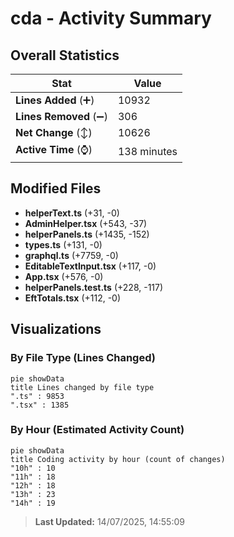 # cda - Activity Summary 

## Overall Statistics

| Stat                   | Value                                                             |
| ---------------------- | ----------------------------------------------------------------- |
| **Lines Added** (➕)   | 10932                                          |
| **Lines Removed** (➖) | 306                                        |
| **Net Change** (↕)    | 10626                |
| **Active Time** (⌚)   | 138 minutes |


## Modified Files
- **helperText.ts** (+31, -0)
- **AdminHelper.tsx** (+543, -37)
- **helperPanels.ts** (+1435, -152)
- **types.ts** (+131, -0)
- **graphql.ts** (+7759, -0)
- **EditableTextInput.tsx** (+117, -0)
- **App.tsx** (+576, -0)
- **helperPanels.test.ts** (+228, -117)
- **EftTotals.tsx** (+112, -0)

## Visualizations

### By File Type (Lines Changed)

```mermaid
pie showData
title Lines changed by file type
".ts" : 9853
".tsx" : 1385
```

### By Hour (Estimated Activity Count)

```mermaid
pie showData
title Coding activity by hour (count of changes)
"10h" : 10
"11h" : 18
"12h" : 18
"13h" : 23
"14h" : 19
```


> **Last Updated:** 14/07/2025, 14:55:09